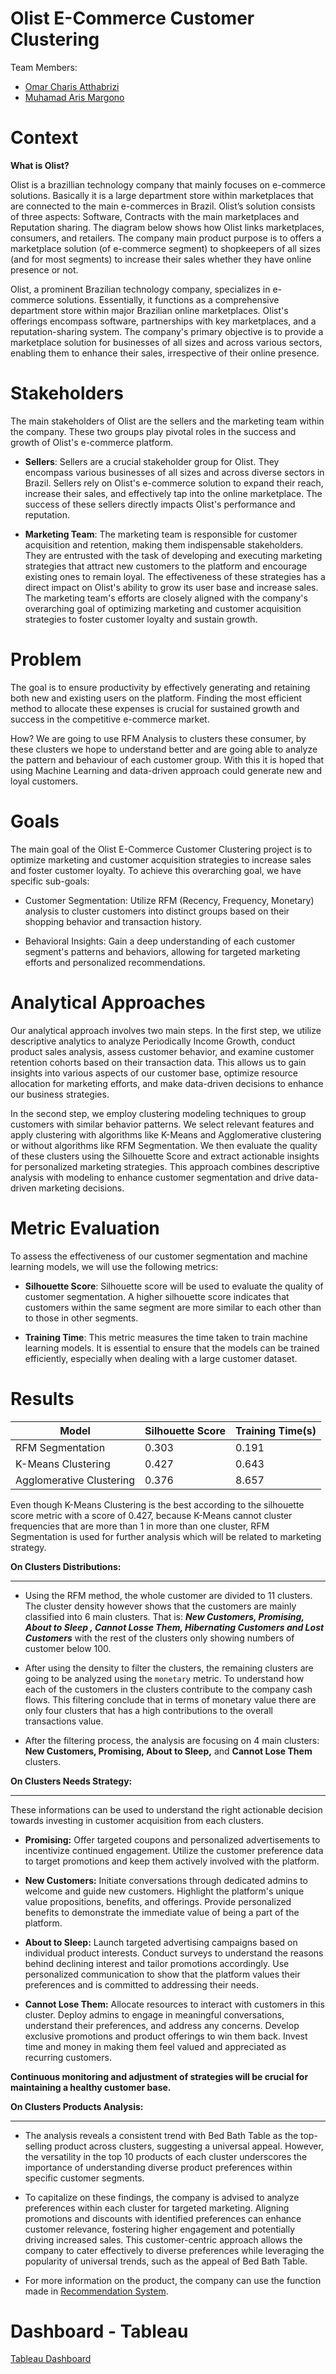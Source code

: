# Olist E-Commerce Customer Clustering
Team Members:

- [Omar Charis Atthabrizi](https://github.com/atthabrizi)
- [Muhamad Aris Margono](https://github.com/muharismrgn)

# Context
**What is Olist?**

Olist is a brazillian technology company that mainly focuses on e-commerce solutions. Basically it is a large department store within marketplaces that are connected to the main e-commerces in Brazil. Olist’s solution consists of three aspects: Software, Contracts with the main marketplaces and Reputation sharing. The diagram below shows how Olist links marketplaces, consumers, and retailers.
The company main product purpose is to offers a marketplace solution (of e-commerce segment) to shopkeepers of all sizes (and for most segments) to increase their sales whether they have online presence or not.

Olist, a prominent Brazilian technology company, specializes in e-commerce solutions. Essentially, it functions as a comprehensive department store within major Brazilian online marketplaces. Olist's offerings encompass software, partnerships with key marketplaces, and a reputation-sharing system. The company's primary objective is to provide a marketplace solution for businesses of all sizes and across various sectors, enabling them to enhance their sales, irrespective of their online presence.

# Stakeholders
The main stakeholders of Olist are the sellers and the marketing team within the company. These two groups play pivotal roles in the success and growth of Olist's e-commerce platform.

- **Sellers**: Sellers are a crucial stakeholder group for Olist. They encompass various businesses of all sizes and across diverse sectors in Brazil. Sellers rely on Olist's e-commerce solution to expand their reach, increase their sales, and effectively tap into the online marketplace. The success of these sellers directly impacts Olist's performance and reputation.

- **Marketing Team**: The marketing team is responsible for customer acquisition and retention, making them indispensable stakeholders. They are entrusted with the task of developing and executing marketing strategies that attract new customers to the platform and encourage existing ones to remain loyal. The effectiveness of these strategies has a direct impact on Olist's ability to grow its user base and increase sales. The marketing team's efforts are closely aligned with the company's overarching goal of optimizing marketing and customer acquisition strategies to foster customer loyalty and sustain growth.

# Problem
The goal is to ensure productivity by effectively generating and retaining both new and existing users on the platform. Finding the most efficient method to allocate these expenses is crucial for sustained growth and success in the competitive e-commerce market.

How?
We are going to use RFM Analysis to clusters these consumer, by these clusters we hope to understand better and are going able to analyze the pattern and behaviour of each customer group. With this it is hoped that using Machine Learning and data-driven approach could generate new and loyal customers.

# Goals
The main goal of the Olist E-Commerce Customer Clustering project is to optimize marketing and customer acquisition strategies to increase sales and foster customer loyalty. To achieve this overarching goal, we have specific sub-goals:

- Customer Segmentation: Utilize RFM (Recency, Frequency, Monetary) analysis to cluster customers into distinct groups based on their shopping behavior and transaction history.

- Behavioral Insights: Gain a deep understanding of each customer segment's patterns and behaviors, allowing for targeted marketing efforts and personalized recommendations.

# Analytical Approaches
Our analytical approach involves two main steps. In the first step, we utilize descriptive analytics to analyze Periodically Income Growth, conduct product sales analysis, assess customer behavior, and examine customer retention cohorts based on their transaction data. This allows us to gain insights into various aspects of our customer base, optimize resource allocation for marketing efforts, and make data-driven decisions to enhance our business strategies.

In the second step, we employ clustering modeling techniques to group customers with similar behavior patterns. We select relevant features and apply clustering with algorithms like K-Means and Agglomerative clustering or without algorithms like RFM Segmentation. We then evaluate the quality of these clusters using the Silhouette Score and extract actionable insights for personalized marketing strategies. This approach combines descriptive analysis with modeling to enhance customer segmentation and drive data-driven marketing decisions.

# Metric Evaluation
To assess the effectiveness of our customer segmentation and machine learning models, we will use the following metrics:

- **Silhouette Score**: Silhouette score will be used to evaluate the quality of customer segmentation. A higher silhouette score indicates that customers within the same segment are more similar to each other than to those in other segments.

- **Training Time**: This metric measures the time taken to train machine learning models. It is essential to ensure that the models can be trained efficiently, especially when dealing with a large customer dataset.

# Results

| Model | Silhouette Score | Training Time(s) | 
|-|-|-|
| RFM Segmentation | 0.303 | 0.191 | 
| K-Means Clustering | 0.427 | 0.643 | 
| Agglomerative Clustering | 0.376 | 8.657 | 

Even though K-Means Clustering is the best according to the silhouette score metric with a score of 0.427, because K-Means cannot cluster frequencies that are more than 1 in more than one cluster, RFM Segmentation is used for further analysis which will be related to marketing strategy.

**On Clusters Distributions:**

---

- Using the RFM method, the whole customer are divided to 11 clusters. The cluster density however shows that the customers are mainly classified into 6 main clusters. That is:
***New Customers, Promising, About to Sleep , Cannot Losse Them, Hibernating Customers and Lost Customers*** with the rest of the clusters only showing numbers of customer below 100.

- After using the density to filter the clusters, the remaining clusters are going to be analyzed using the `monetary` metric. To understand how each of the customers in the clusters contribute to the company cash flows. This filtering conclude that in terms of monetary value there are only four clusters that has a high contributions to the overall transactions value.

- After the filtering process, the analysis are focusing on 4 main clusters: **New Customers, Promising, About to Sleep,** and **Cannot Lose Them** clusters.

**On Clusters Needs Strategy:**

---


These informations can be used to understand the right actionable decision towards investing in customer acquisition from each clusters.

- **Promising:** Offer targeted coupons and personalized advertisements to incentivize continued engagement. Utilize the customer preference data to target promotions and keep them actively involved with the platform. 

- **New Customers:** Initiate conversations through dedicated admins to welcome and guide new customers. Highlight the platform's unique value propositions, benefits, and offerings. Provide personalized benefits to demonstrate the immediate value of being a part of the platform.

- **About to Sleep:** Launch targeted advertising campaigns based on individual product interests. Conduct surveys to understand the reasons behind declining interest and tailor promotions accordingly. Use personalized communication to show that the platform values their preferences and is committed to addressing their needs.

- **Cannot Lose Them:** Allocate resources to interact with customers in this cluster. Deploy admins to engage in meaningful conversations, understand their preferences, and address any concerns. Develop exclusive promotions and product offerings to win them back. Invest time and money in making them feel valued and appreciated as recurring customers.



**Continuous monitoring and adjustment of strategies will be crucial for maintaining a healthy customer base.**

**On Clusters Products Analysis:**

---
- The analysis reveals a consistent trend with Bed Bath Table as the top-selling product across clusters, suggesting a universal appeal. However, the versatility in the top 10 products of each cluster underscores the importance of understanding diverse product preferences within specific customer segments.

- To capitalize on these findings, the company is advised to analyze preferences within each cluster for targeted marketing. Aligning promotions and discounts with identified preferences can enhance customer relevance, fostering higher engagement and potentially driving increased sales. This customer-centric approach allows the company to cater effectively to diverse preferences while leveraging the popularity of universal trends, such as the appeal of Bed Bath Table.

- For more information on the product, the company can use the function made in [Recommendation System](recommendation_system.ipynb).

# Dashboard - Tableau
[Tableau Dashboard](https://public.tableau.com/app/profile/abbe.atthabrizi/viz/OlistE-CommerceDashboard_17061788791200/Dashboard1?publish=yes)
